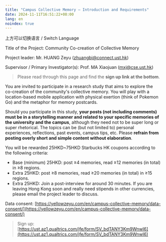 ```yaml
---
title: "Campus Collective Memory — Introduction and Requirements"
date: 2024-11-11T16:51:22+08:00
lang: en
noindex: true
---
```


上方可以切换语言 / Switch Language

Title of the Project: Community Co-creation of Collective Memory

Project leader: Mr. HUANG Zeyu (zhuangbi@connect.ust.hk)

Supervisor / Primary Investigator(s): Prof. MA Xiaojuan (mxj@cse.ust.hk)

> Please read through this page and find the **sign up link at the bottom**.

You are invited to participate in a research study that aims to explore the co-creation of the community's collective memory. You will play with a location-based mobile application with physical exertion (think of Pokemon Go) and the metaphor for memory postcards.

Should you participate in this study, **your posts (not including comments) must be in a storytelling manner and related to your specific memories of the university and the campus**, although they need not to be super long or super rhetorical. The topics can be (but not limited to) personal experiences, reflections, past events, campus tips, etc. Please **refrain from posting overly short and simple content without elaboration**.

You will be rewarded 25HKD~75HKD Starbucks HK coupons according to the following criteria:
* Base (minimum) 25HKD: post ≥4 memories, read ≥12 memories (in total) in ≥8 regions.
* Extra 25HKD: post ≥8 memories, read ≥20 memories (in total) in ≥15 regions.
* Extra 25HKD: Join a post-interview for around 30 minutes.
If you are leaving Hong Kong soon and really need stipends in other currencies, please email the project leader to discuss.

Data consent: [https://yellowzeyu.com/en/campus-collective-memory/data-consent/](https://yellowzeyu.com/en/campus-collective-memory/data-consent/)

> Sign up: [https://ust.az1.qualtrics.com/jfe/form/SV_bdTANY3Km9WnwI6](https://ust.az1.qualtrics.com/jfe/form/SV_bdTANY3Km9WnwI6)